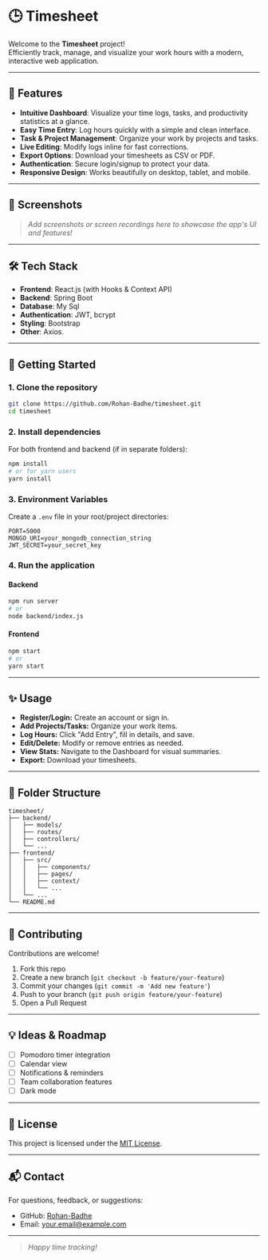 # 🕒 Timesheet

Welcome to the **Timesheet** project!  
Efficiently track, manage, and visualize your work hours with a modern, interactive web application.

---

## 🚀 Features

- **Intuitive Dashboard**: Visualize your time logs, tasks, and productivity statistics at a glance.
- **Easy Time Entry**: Log hours quickly with a simple and clean interface.
- **Task & Project Management**: Organize your work by projects and tasks.
- **Live Editing**: Modify logs inline for fast corrections.
- **Export Options**: Download your timesheets as CSV or PDF.
- **Authentication**: Secure login/signup to protect your data.
- **Responsive Design**: Works beautifully on desktop, tablet, and mobile.

---

## 📸 Screenshots

> _Add screenshots or screen recordings here to showcase the app's UI and features!_

---

## 🛠️ Tech Stack

- **Frontend**: React.js (with Hooks & Context API)
- **Backend**: Spring Boot 
- **Database**: My Sql
- **Authentication**: JWT, bcrypt
- **Styling**: Bootstrap
- **Other**: Axios.

---

## 🏁 Getting Started

### 1. Clone the repository

```bash
git clone https://github.com/Rohan-Badhe/timesheet.git
cd timesheet
```

### 2. Install dependencies

For both frontend and backend (if in separate folders):

```bash
npm install
# or for yarn users
yarn install
```

### 3. Environment Variables

Create a `.env` file in your root/project directories:

```env
PORT=5000
MONGO_URI=your_mongodb_connection_string
JWT_SECRET=your_secret_key
```

### 4. Run the application

#### Backend

```bash
npm run server
# or
node backend/index.js
```

#### Frontend

```bash
npm start
# or
yarn start
```

---

## ✨ Usage

- **Register/Login:** Create an account or sign in.
- **Add Projects/Tasks:** Organize your work items.
- **Log Hours:** Click "Add Entry", fill in details, and save.
- **Edit/Delete:** Modify or remove entries as needed.
- **View Stats:** Navigate to the Dashboard for visual summaries.
- **Export:** Download your timesheets.

---

## 📂 Folder Structure

```
timesheet/
├── backend/
│   ├── models/
│   ├── routes/
│   ├── controllers/
│   └── ...
├── frontend/
│   ├── src/
│   │   ├── components/
│   │   ├── pages/
│   │   ├── context/
│   │   └── ...
│   └── ...
└── README.md
```

---

## 🤝 Contributing

Contributions are welcome!  
1. Fork this repo
2. Create a new branch (`git checkout -b feature/your-feature`)
3. Commit your changes (`git commit -m 'Add new feature'`)
4. Push to your branch (`git push origin feature/your-feature`)
5. Open a Pull Request

---

## 💡 Ideas & Roadmap

- [ ] Pomodoro timer integration
- [ ] Calendar view
- [ ] Notifications & reminders
- [ ] Team collaboration features
- [ ] Dark mode

---

## 📝 License

This project is licensed under the [MIT License](LICENSE).

---

## 📬 Contact

For questions, feedback, or suggestions:

- GitHub: [Rohan-Badhe](https://github.com/Rohan-Badhe)
- Email: your.email@example.com

---

> _Happy time tracking!_
